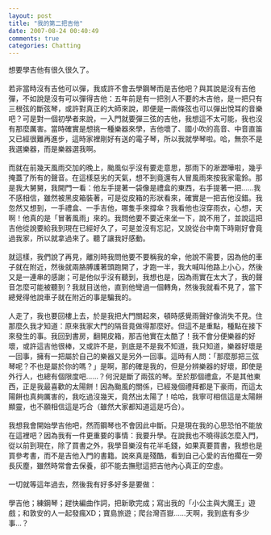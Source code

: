 ```yaml
---
layout: post
title: "我的第二把吉他"
date: 2007-08-24 00:40:49
comments: true
categories: Chatting
---
```

想要學吉他有很久很久了。<br /><br />若非當時沒有吉他可以彈，我或許不會去學鋼琴而是吉他吧？與其說是沒有吉他彈，不如說是沒有可以彈得吉他：五年前是有一把別人不要的木吉他，是一把只有三根弦的斷弦琴，或許對真正的大師來說，即便是一兩條弦也可以彈出悅耳的音樂吧？可是對一個初學者來說，一入門就要彈三弦的吉他，我想這不太可能，我也沒有那麼厲害。當時確實是想挑一種樂器來學，吉他壞了、國小吹的高音、中音直笛又已經很難再進步，這時家裡剛好有送的電子琴，所以我就學琴啦。哈，無奈不是我選樂器，而是樂器選我啊。<br /><br />而就在前幾天風雨交加的晚上，颱風似乎沒有要走意思，那雨下的淅瀝嘩啦，幾乎掩蓋了所有的聲音。在這樣惡劣的天氣，想不到竟還有人冒風雨來按我家電鈴。那是我大舅舅，我開門一看：他左手提著一袋像是禮盒的東西，右手提著一把......我不感相信，雖然被黑皮箱裝著，可是從皮箱的形狀看來，確實是一把吉他沒錯。我忽然又想到，一手禮盒、一手吉他，哪隻手來撐傘？我看他也沒穿雨衣，心想，天啊！他真的是「冒著風雨」來的。我問他要不要近來坐一下，說不用了，並說這把吉他從說要給我到現在已經好久了，可是並沒有忘記，又說從台中南下時剛好會竟過我家，所以就拿過來了。聽了讓我好感動。<br /><br />就這樣，我們說了再見，離別時我問他要不要稱我的傘，他說不需要，因為他的車子就在附近，然後就兩胳膊護著頭跑開了，才跑一半，我大喊叫他路上小心，然後又是一連串的感謝；可是他似乎沒有聽到，我想也是，因為雨實在太大了，我的聲音怎麼可能被聽到？我就目送他，直到他彎過一個轉角，然後我就看不見了，當下總覺得他說車子就在附近的事是騙我的。<br /><br />人走了，我也要回樓上去，於是我把大門關起來，頓時感覺雨聲好像消失不見。住那麼久我才知道：原來我家大門的隔音竟做得那麼好。但這不是重點，種點在接下來發生的事。我回到書房，翻開皮箱，那吉他實在太酷了！我不會分便樂器的好壞，或許這吉他很棒，又或許不是，到底是不是我不知道，我只知道，樂器好壞是一回事，擁有一把屬於自己的樂器又是另外一回事。這時有人問：「那麼那把三弦琴呢？不也是屬於你的嗎？」是啊，那的確是我的，但是分辨樂器的好壞，即使是外行人，也總有個限度吧......？何況是斷了兩弦的琴。至於那個禮盒，不是其他東西，正是我最喜歡的太陽餅！因為颱風的關係，已經幾個禮拜都是下豪雨，而這太陽餅也真夠厲害的，我吃過沒幾天，竟然出太陽了！哈哈，我寧可相信這是太陽餅顯靈，也不願相信這是巧合（雖然大家都知道這是巧合）。<br /><br />我想我會開始學吉他吧，然而鋼琴也不會因此中斷。只是現在我的心思恐怕不能放在這裡吧？因為我有一件更重要的事情：我要升學。在說我也不曉得該怎麼入門，從以前到現在，除了買書之外，我學音樂沒有花半毛錢，如果真要買書，我想也是買參考書，而不是吉他入門的書籍。說來真是殘酷，看到自己心愛的吉他擱在一旁長灰塵，雖然時常會去保養，卻不能去撫慰這把吉他內心真正的空虛。<br /><br />一切就等這年過去，然後我有好多好多是要做：<br /><br />學吉他；練鋼琴；趕快編曲作詞，把新歌完成；寫出我的「小公主與大魔王」遊戲；和敦安的人一起發瘋XD；寶島旅遊；爬台灣百嶽......天啊，我到底有多少事...？<br />

